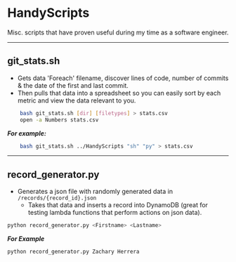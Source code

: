# HandyScripts
Misc. scripts that have proven useful during my time as a software engineer. 

___

## git_stats.sh

- Gets data 'Foreach' filename, discover lines of code, number of commits & the date of the first and last commit. 
- Then pulls that data into a spreadsheet so you can easily sort by each metric and view the data relevant to you.

```sh
    bash git_stats.sh [dir] [filetypes] > stats.csv
    open -a Numbers stats.csv
```

***For example:***

```sh
    bash git_stats.sh ../HandyScripts "sh" "py" > stats.csv
```
___

## record_generator.py

- Generates a json file with randomly generated data in `/records/{record_id}.json`
    - Takes that data and inserts a record into DynamoDB (great for testing lambda functions that perform actions on json data). 

```python
python record_generator.py <Firstname> <Lastname>
```

***For Example***

```python
python record_generator.py Zachary Herrera
```
